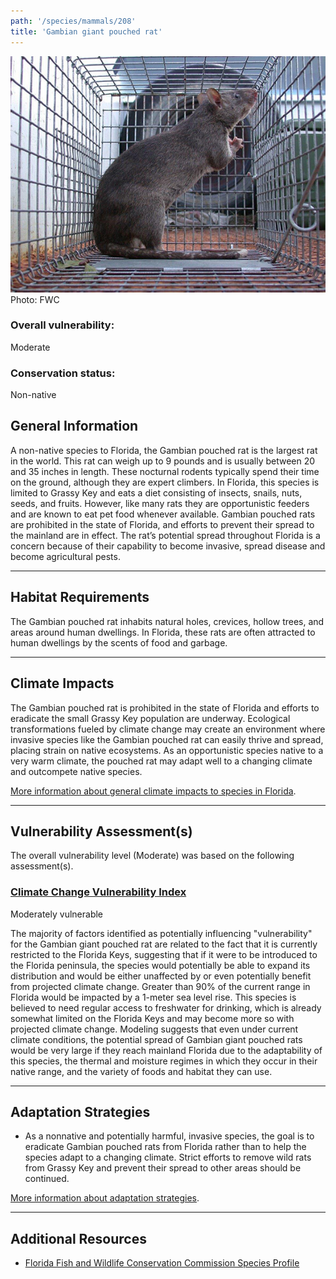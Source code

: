 ```yaml
---
path: '/species/mammals/208'
title: 'Gambian giant pouched rat'
---
```


<content-header icon="rodents" title="Gambian giant pouched rat" subtitle="Cricetomys gambianus">
</content-header>

<div id="TopSection">

<div class="header-photo"><img src="208.jpg" alt="Photo for 208"/>
<figcaption>Photo: FWC</figcaption></div>

<div>

### Overall vulnerability:

<div class="vulnerability vulnerability-moderate">Moderate</div>



### Conservation status:

Non-native

</div>
</div>

## General Information

A non-native species to Florida, the Gambian pouched rat is the largest rat in the world. This rat can weigh up to 9 pounds and is usually between 20 and 35 inches in length. These nocturnal rodents typically spend their time on the ground, although they are expert climbers.  In Florida, this species is limited to Grassy Key and eats a diet consisting of insects, snails, nuts, seeds, and fruits. However, like many rats they are opportunistic feeders and are known to eat pet food whenever available.  Gambian pouched rats are prohibited in the state of Florida, and efforts to prevent their spread to the mainland are in effect.  The rat’s potential spread throughout Florida is a concern because of their capability to become invasive, spread disease and become agricultural pests.

<hr />

## Habitat Requirements

The Gambian pouched rat inhabits natural holes, crevices, hollow trees, and areas around human dwellings. In Florida, these rats are often attracted to human dwellings by the scents of food and garbage.

<hr />

## Climate Impacts

The Gambian pouched rat is prohibited in the state of Florida and efforts to eradicate the small Grassy Key population are underway.  Ecological transformations fueled by climate change may create an environment where invasive species like the Gambian pouched rat can easily thrive and spread, placing strain on native ecosystems.  As an opportunistic species native to a very warm climate, the pouched rat may adapt well to a changing climate and outcompete native species.

[More information about general climate impacts to species in Florida](/impacts/species).



<hr />

## Vulnerability Assessment(s)

The overall vulnerability level (Moderate) was based on the following assessment(s).
#### 
<div class="vulnerability-header">
<h3><a href="/impacts/vulnerability/ccvi">Climate Change Vulnerability Index</a></h3>
<div class="vulnerability vulnerability-moderate">Moderately vulnerable</div>
</div> 

The majority of factors identified as potentially influencing "vulnerability" for the Gambian giant pouched rat are related to the fact that it is currently restricted to the Florida Keys, suggesting that if it were to be introduced to the Florida peninsula, the species would potentially be able to expand its distribution and would be either unaffected by or even potentially benefit from projected climate change.  Greater than 90% of the current range in Florida would be impacted by a 1-meter sea level rise.  This species is believed to need regular access to freshwater for drinking, which is already somewhat limited on the Florida Keys and may become more so with projected climate change.  Modeling suggests that even under current climate conditions, the potential spread of Gambian giant pouched rats would be very large if they reach mainland Florida due to the adaptability of this species, the thermal and moisture regimes in which they occur in their native range, and the variety of foods and habitat they can use.


<hr />

## Adaptation Strategies

- As a nonnative and potentially harmful, invasive species, the goal is to eradicate Gambian pouched rats from Florida rather than to help the species adapt to a changing climate.  Strict efforts to remove wild rats from Grassy Key and prevent their spread to other areas should be continued.

[More information about adaptation strategies](/strategies).

<hr />


## Additional Resources

- [Florida Fish and Wildlife Conservation Commission Species Profile](https://myfwc.com/wildlifehabitats/nonnatives/mammals/rodents/gambian-pouched-rat/)
